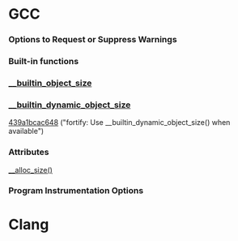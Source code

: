 # GCC
  ### Options to Request or Suppress Warnings
  
  ### Built-in functions
  ### [__builtin_object_size](https://gcc.gnu.org/onlinedocs/gcc/Object-Size-Checking.html)
  

  ### [__builtin_dynamic_object_size](https://gcc.gnu.org/onlinedocs/gcc/Object-Size-Checking.html)

  [439a1bcac648](https://git.kernel.org/linus/439a1bcac648) ("fortify: Use __builtin_dynamic_object_size() when available")
      

  ### Attributes

  [__alloc_size()](https://git.kernel.org/linus/86cffecdeaa2)  

  ### Program Instrumentation Options

# Clang



